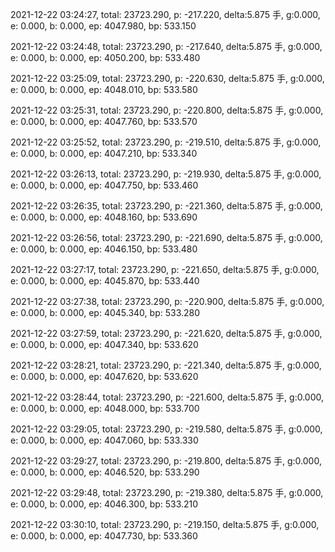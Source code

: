 2021-12-22 03:24:27, total: 23723.290, p: -217.220, delta:5.875 手, g:0.000, e: 0.000, b: 0.000, ep: 4047.980, bp: 533.150

2021-12-22 03:24:48, total: 23723.290, p: -217.640, delta:5.875 手, g:0.000, e: 0.000, b: 0.000, ep: 4050.200, bp: 533.480

2021-12-22 03:25:09, total: 23723.290, p: -220.630, delta:5.875 手, g:0.000, e: 0.000, b: 0.000, ep: 4048.010, bp: 533.580

2021-12-22 03:25:31, total: 23723.290, p: -220.800, delta:5.875 手, g:0.000, e: 0.000, b: 0.000, ep: 4047.760, bp: 533.570

2021-12-22 03:25:52, total: 23723.290, p: -219.510, delta:5.875 手, g:0.000, e: 0.000, b: 0.000, ep: 4047.210, bp: 533.340

2021-12-22 03:26:13, total: 23723.290, p: -219.930, delta:5.875 手, g:0.000, e: 0.000, b: 0.000, ep: 4047.750, bp: 533.460

2021-12-22 03:26:35, total: 23723.290, p: -221.360, delta:5.875 手, g:0.000, e: 0.000, b: 0.000, ep: 4048.160, bp: 533.690

2021-12-22 03:26:56, total: 23723.290, p: -221.690, delta:5.875 手, g:0.000, e: 0.000, b: 0.000, ep: 4046.150, bp: 533.480

2021-12-22 03:27:17, total: 23723.290, p: -221.650, delta:5.875 手, g:0.000, e: 0.000, b: 0.000, ep: 4045.870, bp: 533.440

2021-12-22 03:27:38, total: 23723.290, p: -220.900, delta:5.875 手, g:0.000, e: 0.000, b: 0.000, ep: 4045.340, bp: 533.280

2021-12-22 03:27:59, total: 23723.290, p: -221.620, delta:5.875 手, g:0.000, e: 0.000, b: 0.000, ep: 4047.340, bp: 533.620

2021-12-22 03:28:21, total: 23723.290, p: -221.340, delta:5.875 手, g:0.000, e: 0.000, b: 0.000, ep: 4047.620, bp: 533.620

2021-12-22 03:28:44, total: 23723.290, p: -221.600, delta:5.875 手, g:0.000, e: 0.000, b: 0.000, ep: 4048.000, bp: 533.700

2021-12-22 03:29:05, total: 23723.290, p: -219.580, delta:5.875 手, g:0.000, e: 0.000, b: 0.000, ep: 4047.060, bp: 533.330

2021-12-22 03:29:27, total: 23723.290, p: -219.800, delta:5.875 手, g:0.000, e: 0.000, b: 0.000, ep: 4046.520, bp: 533.290

2021-12-22 03:29:48, total: 23723.290, p: -219.380, delta:5.875 手, g:0.000, e: 0.000, b: 0.000, ep: 4046.300, bp: 533.210

2021-12-22 03:30:10, total: 23723.290, p: -219.150, delta:5.875 手, g:0.000, e: 0.000, b: 0.000, ep: 4047.730, bp: 533.360